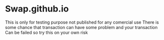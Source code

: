 # Swap.github.io 
This is only for testing purpose not published for any comercial use
There is some chance that transaction can have some problem and your transaction
Can be failed so try this on your own risk
 

